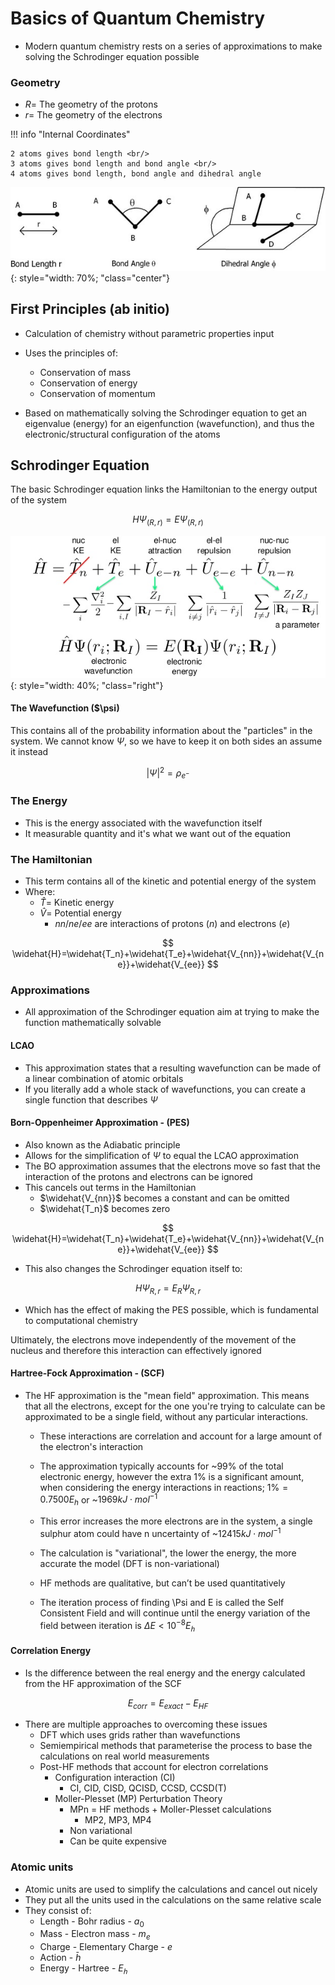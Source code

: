 # Basics of Quantum Chemistry
* Modern quantum chemistry rests on a series of approximations to make solving the Schrodinger equation possible

### Geometry

* $R=$ The geometry of the protons
* $r=$ The geometry of the electrons

!!! info "Internal Coordinates"
	
	2 atoms gives bond length <br/>
	3 atoms gives bond length and bond angle <br/>
	4 atoms gives bond length, bond angle and dihedral angle

![!image](QM1.jpg){: style="width: 70%; "class="center"}

## First Principles (ab initio)

* Calculation of chemistry without parametric properties input
* Uses the principles of:
  * Conservation of mass
  * Conservation of energy
  * Conservation of momentum

* Based on mathematically solving the Schrodinger equation to get an eigenvalue (energy) for an eigenfunction (wavefunction), and thus the electronic/structural configuration of the atoms

## Schrodinger Equation

The basic Schrodinger equation links the Hamiltonian to the energy output of the system

$$
H\Psi_{(R,r)}=E\Psi_{(R,r)}
$$

![!image](QM2.png){: style="width: 40%; "class="right"}

#### The Wavefunction ($\psi)
This contains all of the probability information about the "particles" in the system. We cannot know $\Psi$, so we have to keep it on both sides an assume it instead

$$
|\Psi|^2=\rho_{e^−}
$$

### The Energy

* This is the energy associated with the wavefunction itself
* It measurable quantity and it's what we want out of the equation

### The Hamiltonian

* This term contains all of the kinetic and potential energy of the system
* Where:
  * $\widehat{T}$= Kinetic energy
  * $\widehat{V}$= Potential energy
    * $nn$/$ne$/$ee$ are interactions of protons ($n$) and electrons ($e$)

$$
\widehat{H}=\widehat{T_n}+\widehat{T_e}+\widehat{V_{nn}}+\widehat{V_{ne}}+\widehat{V_{ee}}
$$

### Approximations

* All approximation of the Schrodinger equation aim at trying to make the function mathematically solvable

#### LCAO

* This approximation states that a resulting wavefunction can be made of a linear combination of atomic orbitals
* If you literally add a whole stack of wavefunctions, you can create a single function that describes $\Psi$

#### Born-Oppenheimer Approximation - (PES)

* Also known as the Adiabatic principle
* Allows for the simplification of $\Psi$ to equal the LCAO approximation
* The BO approximation assumes that the electrons move so fast that the interaction of the protons and electrons can be ignored
* This cancels out terms in the Hamiltonian
  * $\widehat{V_{nn}}$  becomes a constant and can be omitted 
  * $\widehat{T_n}$  becomes zero
		

$$
\widehat{H}=\widehat{T_n}+\widehat{T_e}+\widehat{V_{nn}}+\widehat{V_{ne}}+\widehat{V_{ee}}
$$
			
* This also changes the Schrodinger equation itself to:

$$
H\Psi_{R,r}=E_R \Psi_{R,r}
$$

* Which has the effect of making the PES possible, which is fundamental to computational chemistry
		

Ultimately, the electrons move independently of the movement of the nucleus and therefore this interaction can effectively ignored

#### Hartree-Fock Approximation - (SCF)

* The HF approximation is the "mean field" approximation. This means that all the electrons, except for the one you're trying to calculate can be approximated to be a single field, without any particular interactions.
  * These interactions are correlation and account for a large amount of the electron's interaction
  * The approximation typically accounts for ~99% of the total electronic energy, however the extra 1% is a significant amount, when considering the energy interactions in reactions; $1\%=0.7500E_h$ or ~$1969 kJ\cdot mol^{−1}$
  * This error increases the more electrons are in the system, a single sulphur atom could have n uncertainty of ~$12415 kJ\cdot mol^{−1}$

  * The calculation is "variational", the lower the energy, the more accurate the model (DFT is non-variational)
  * HF methods are qualitative, but can’t be used quantitatively
  * The iteration process of finding \Psi and E is called the Self Consistent Field and will continue until the  energy variation of the field between iteration is $\Delta E<10^{−8}E_ℎ$

#### Correlation Energy

* Is the difference between the real energy and the energy calculated from the HF approximation of the SCF

$$
E_{corr}=E_{exact}−E_{HF}
$$

* There are multiple approaches to overcoming these issues
  * DFT which uses grids rather than wavefunctions
  * Semiempirical methods that parameterise the process to base the calculations on real world measurements
  * Post-HF methods that account for electron correlations
    * Configuration interaction (CI)
      * CI, CID, CISD, QCISD, CCSD, CCSD(T)
    * Moller-Plesset (MP) Perturbation Theory
      * MPn = HF methods + Moller-Plesset calculations
        * MP2, MP3, MP4
      * Non variational
      * Can be quite expensive
	
### Atomic units

* Atomic units are used to simplify the calculations and cancel out nicely
* They put all the units used in the calculations on the same relative scale
* They consist of:
  * Length - Bohr radius - $a_0$
  * Mass - Electron mass - $m_e$
  * Charge - Elementary Charge - $e$
  * Action - $\bar{h}$
  * Energy - Hartree - $E_ℎ$
